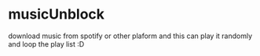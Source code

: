 # musicUnblock
download music from spotify or other plaform and this can play it randomly and loop the play list :D

